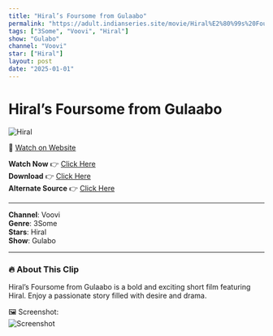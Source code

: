 ```yaml
---
title: "Hiral’s Foursome from Gulaabo"
permalink: "https://adult.indianseries.site/movie/Hiral%E2%80%99s%20Foursome%20from%20Gulaabo"
tags: ["3Some", "Voovi", "Hiral"]
show: "Gulabo"
channel: "Voovi"
star: ["Hiral"]
layout: post
date: "2025-01-01"
---
```


# Hiral’s Foursome from Gulaabo

![Hiral](https://shorts.desisins.com/wp-content/uploads/2023/04/Hirals-Foursome-Gulaabo-Voovi-shorts.desisins.com_.jpg)

🔗 [Watch on Website](https://adult.indianseries.site/movie/Hiral%E2%80%99s%20Foursome%20from%20Gulaabo)

**Watch Now** 👉 [Click Here](https://adult.indianseries.site/movie/Hiral%E2%80%99s%20Foursome%20from%20Gulaabo)  
**Download** 👉 [Click Here](https://adult.indianseries.site/movie/Hiral%E2%80%99s%20Foursome%20from%20Gulaabo)  
**Alternate Source** 👉 [Click Here](https://adult.indianseries.site/movie/Hiral%E2%80%99s%20Foursome%20from%20Gulaabo)

---

**Channel**: Voovi  
**Genre**: 3Some  
**Stars**: Hiral  
**Show**: Gulabo

---

### 🔥 About This Clip

Hiral’s Foursome from Gulaabo is a bold and exciting short film featuring Hiral. Enjoy a passionate story filled with desire and drama.
 
🖼️ Screenshot:  
![Screenshot](https://shorts.desisins.com/wp-content/uploads/2023/04/Hirals-Foursome-Gulaabo-Voovi-shorts.desisins.com_.jpg)
